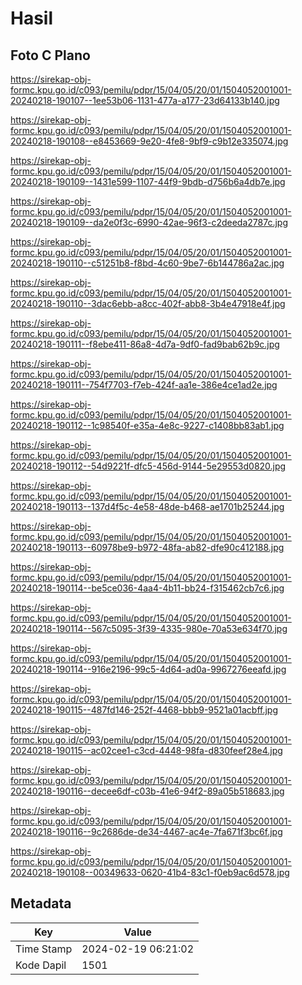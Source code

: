 # Hasil

## Foto C Plano

https://sirekap-obj-formc.kpu.go.id/c093/pemilu/pdpr/15/04/05/20/01/1504052001001-20240218-190107--1ee53b06-1131-477a-a177-23d64133b140.jpg

https://sirekap-obj-formc.kpu.go.id/c093/pemilu/pdpr/15/04/05/20/01/1504052001001-20240218-190108--e8453669-9e20-4fe8-9bf9-c9b12e335074.jpg

https://sirekap-obj-formc.kpu.go.id/c093/pemilu/pdpr/15/04/05/20/01/1504052001001-20240218-190109--1431e599-1107-44f9-9bdb-d756b6a4db7e.jpg

https://sirekap-obj-formc.kpu.go.id/c093/pemilu/pdpr/15/04/05/20/01/1504052001001-20240218-190109--da2e0f3c-6990-42ae-96f3-c2deeda2787c.jpg

https://sirekap-obj-formc.kpu.go.id/c093/pemilu/pdpr/15/04/05/20/01/1504052001001-20240218-190110--c51251b8-f8bd-4c60-9be7-6b144786a2ac.jpg

https://sirekap-obj-formc.kpu.go.id/c093/pemilu/pdpr/15/04/05/20/01/1504052001001-20240218-190110--3dac6ebb-a8cc-402f-abb8-3b4e47918e4f.jpg

https://sirekap-obj-formc.kpu.go.id/c093/pemilu/pdpr/15/04/05/20/01/1504052001001-20240218-190111--f8ebe411-86a8-4d7a-9df0-fad9bab62b9c.jpg

https://sirekap-obj-formc.kpu.go.id/c093/pemilu/pdpr/15/04/05/20/01/1504052001001-20240218-190111--754f7703-f7eb-424f-aa1e-386e4ce1ad2e.jpg

https://sirekap-obj-formc.kpu.go.id/c093/pemilu/pdpr/15/04/05/20/01/1504052001001-20240218-190112--1c98540f-e35a-4e8c-9227-c1408bb83ab1.jpg

https://sirekap-obj-formc.kpu.go.id/c093/pemilu/pdpr/15/04/05/20/01/1504052001001-20240218-190112--54d9221f-dfc5-456d-9144-5e29553d0820.jpg

https://sirekap-obj-formc.kpu.go.id/c093/pemilu/pdpr/15/04/05/20/01/1504052001001-20240218-190113--137d4f5c-4e58-48de-b468-ae1701b25244.jpg

https://sirekap-obj-formc.kpu.go.id/c093/pemilu/pdpr/15/04/05/20/01/1504052001001-20240218-190113--60978be9-b972-48fa-ab82-dfe90c412188.jpg

https://sirekap-obj-formc.kpu.go.id/c093/pemilu/pdpr/15/04/05/20/01/1504052001001-20240218-190114--be5ce036-4aa4-4b11-bb24-f315462cb7c6.jpg

https://sirekap-obj-formc.kpu.go.id/c093/pemilu/pdpr/15/04/05/20/01/1504052001001-20240218-190114--567c5095-3f39-4335-980e-70a53e634f70.jpg

https://sirekap-obj-formc.kpu.go.id/c093/pemilu/pdpr/15/04/05/20/01/1504052001001-20240218-190114--916e2196-99c5-4d64-ad0a-9967276eeafd.jpg

https://sirekap-obj-formc.kpu.go.id/c093/pemilu/pdpr/15/04/05/20/01/1504052001001-20240218-190115--487fd146-252f-4468-bbb9-9521a01acbff.jpg

https://sirekap-obj-formc.kpu.go.id/c093/pemilu/pdpr/15/04/05/20/01/1504052001001-20240218-190115--ac02cee1-c3cd-4448-98fa-d830feef28e4.jpg

https://sirekap-obj-formc.kpu.go.id/c093/pemilu/pdpr/15/04/05/20/01/1504052001001-20240218-190116--decee6df-c03b-41e6-94f2-89a05b518683.jpg

https://sirekap-obj-formc.kpu.go.id/c093/pemilu/pdpr/15/04/05/20/01/1504052001001-20240218-190116--9c2686de-de34-4467-ac4e-7fa671f3bc6f.jpg

https://sirekap-obj-formc.kpu.go.id/c093/pemilu/pdpr/15/04/05/20/01/1504052001001-20240218-190108--00349633-0620-41b4-83c1-f0eb9ac6d578.jpg


## Metadata

| Key        | Value               |
| ---------- | ------------------- |
| Time Stamp | 2024-02-19 06:21:02 |
| Kode Dapil | 1501                |



